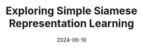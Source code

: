 ---
layout: seminar-post
title: 'Exploring Simple Siamese Representation Learning'
subtitle: ''
categories: Computer Vision
tags: ['Representation Learning']
date: 2024-06-19
pdf_url: 'https://drive.google.com/file/d/13_8_63JhNJy2KE8fLm1wCkSFsuDaKmLw/preview'
---